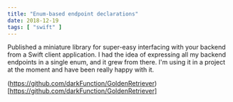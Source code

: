 ```yaml
---
title: "Enum-based endpoint declarations"
date: 2018-12-19
tags: [ "swift" ]
---
```


Published a miniature library for super-easy interfacing with your backend from a Swift client application.  I had the idea of expressing all my backend endpoints in a single enum, and it grew from there. I'm using it in a project at the moment and have been really happy with it.

(https://github.com/darkFunction/GoldenRetriever)[https://github.com/darkFunction/GoldenRetriever]
